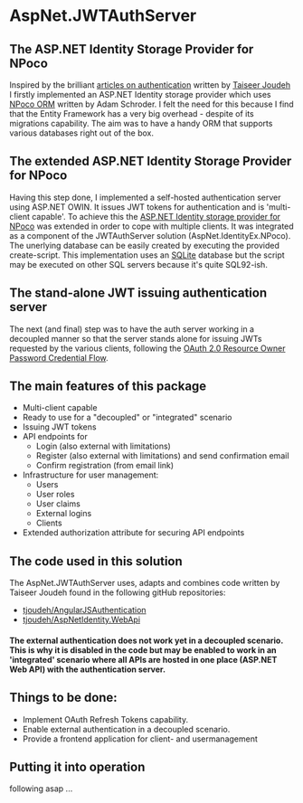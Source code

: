 # AspNet.JWTAuthServer

## The ASP.NET Identity Storage Provider for NPoco

Inspired by the brilliant [articles on authentication](http://bitoftech.net/category/asp-net-identity/)
written by [Taiseer Joudeh](https://twitter.com/TJoudeh) I firstly implemented an ASP.NET Identity 
storage provider which uses [NPoco ORM](https://github.com/schotime/NPoco) written by Adam Schroder. I 
felt the need for this because I find that the Entity Framework has a very big overhead - despite of its 
migrations capability. The aim was to have a handy ORM that supports various databases right out of the 
box. 

## The extended ASP.NET Identity Storage Provider for NPoco

Having this step done, I implemented a self-hosted authentication server using ASP.NET OWIN. It issues JWT 
tokens for authentication and is 'multi-client capable'. To achieve this the 
[ASP.NET Identity storage provider for NPoco](https://github.com/miseeger/AspNet.Identity.NPoco) was extended 
in order to cope with multiple clients. It was integrated as a component of the JWTAuthServer solution 
(AspNet.IdentityEx.NPoco). The unerlying database can be easily created by executing the provided create-script. 
This implementation uses an [SQLite](https://www.sqlite.org/) database but the script may be executed 
on other SQL servers because it's quite SQL92-ish.

## The stand-alone JWT issuing authentication server

The next (and final) step was to have the auth server working in a decoupled manner so that the server
stands alone for issuing JWTs requested by the various clients, following the 
[OAuth 2.0 Resource Owner Password Credential Flow](http://oauthlib.readthedocs.org/en/latest/oauth2/grants/password.html). 

## The main features of this package

  * Multi-client capable
  * Ready to use for a "decoupled" or "integrated" scenario
  * Issuing JWT tokens
  * API endpoints for
    * Login (also external with limitations)
    * Register (also external with limitations) and send confirmation email
    * Confirm registration (from email link)
  * Infrastructure for user management:
    * Users
    * User roles
    * User claims
    * External logins
    * Clients
  * Extended authorization attribute for securing API endpoints    

## The code used in this solution 

The AspNet.JWTAuthServer uses, adapts and combines code written by Taiseer Joudeh found in the following 
gitHub repositories:
  * [tjoudeh/AngularJSAuthentication](https://github.com/tjoudeh/AngularJSAuthentication)
  * [tjoudeh/AspNetIdentity.WebApi](https://github.com/tjoudeh/AspNetIdentity.WebApi)

#### The external authentication does not work yet in a decoupled scenario. This is why it is disabled in the code but may be enabled to work in an 'integrated' scenario where all APIs are hosted in one place (ASP.NET Web API) with the authentication server. 
 
## Things to be done:
  * Implement OAuth Refresh Tokens capability.
  * Enable external authentication in a decoupled scenario.
  * Provide a frontend application for client- and usermanagement 

## Putting it into operation

following asap ...
